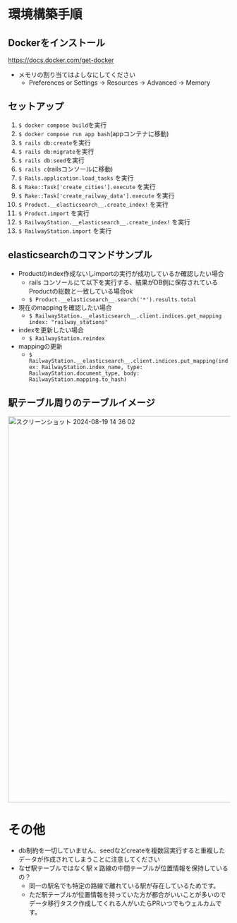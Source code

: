 # 環境構築手順
## Dockerをインストール
https://docs.docker.com/get-docker
- メモリの割り当てはよしなにしてください
  - Preferences or Settings → Resources → Advanced → Memory
## セットアップ
1. `$ docker compose build`を実行
1. `$ docker compose run app bash`(appコンテナに移動)
1. `$ rails db:create`を実行
1. `$ rails db:migrate`を実行
1. `$ rails db:seed`を実行
1. `$ rails c`(railsコンソールに移動)
1. `$ Rails.application.load_tasks` を実行
1. `$ Rake::Task['create_cities'].execute` を実行
1. `$ Rake::Task['create_railway_data'].execute` を実行
1. `$ Product.__elasticsearch__.create_index!` を実行
1. `$ Product.import` を実行
1. `$ RailwayStation.__elasticsearch__.create_index!` を実行
1. `$ RailwayStation.import` を実行

## elasticsearchのコマンドサンプル
* Productのindex作成ないしimportの実行が成功しているか確認したい場合
  * rails コンソールにて以下を実行する、結果がDB側に保存されているProductの総数と一致している場合ok
  * `$ Product.__elasticsearch__.search('*').results.total`
* 現在のmappingを確認したい場合
  * `$ RailwayStation.__elasticsearch__.client.indices.get_mapping index: "railway_stations"`
* indexを更新したい場合
  * `$ RailwayStation.reindex`
* mappingの更新
  * `$ RailwayStation.__elasticsearch__.client.indices.put_mapping(index: RailwayStation.index_name, type: RailwayStation.document_type, body: RailwayStation.mapping.to_hash)`
 
## 駅テーブル周りのテーブルイメージ
<img width="876" alt="スクリーンショット 2024-08-19 14 36 02" src="https://github.com/user-attachments/assets/f8f9d394-528f-431a-a373-4c3309164053">

# その他
* db制約を一切していません、seedなどcreateを複数回実行すると重複したデータが作成されてしまうことに注意してください
* なぜ駅テーブルではなく駅 x 路線の中間テーブルが位置情報を保持しているの？
  * 同一の駅名でも特定の路線で離れている駅が存在しているためです。
  * ただ駅テーブルが位置情報を持っていた方が都合がいいことが多いのでデータ移行タスク作成してくれる人がいたらPRいつでもウェルカムです。
